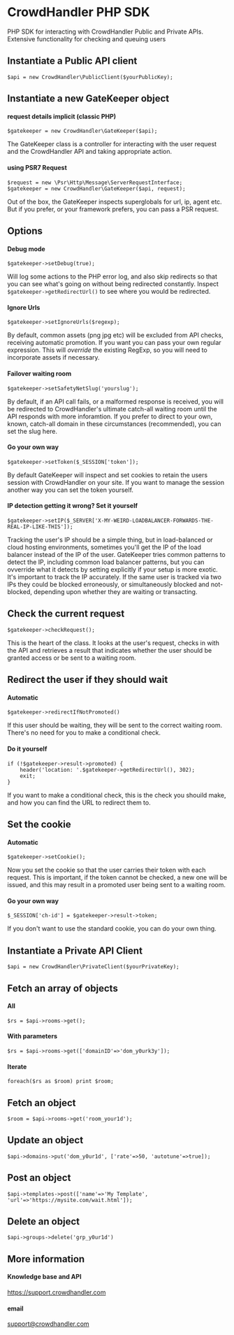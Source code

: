 CrowdHandler PHP SDK
====================
PHP SDK for interacting with CrowdHandler Public and Private APIs. Extensive functionality for checking and queuing users

Instantiate a Public API client
--------------------------------

    $api = new CrowdHandler\PublicClient($yourPublicKey);

Instantiate a new GateKeeper object
-----------------------------------

#### request details implicit (classic PHP)

    $gatekeeper = new CrowdHandler\GateKeeper($api);
    
The GateKeeper class is a controller for interacting with the user request and the CrowdHandler API and taking appropriate action.

#### using PSR7 Request
    
    $request = new \Psr\Http\Message\ServerRequestInterface;
    $gatekeeper = new CrowdHandler\GateKeeper($api, request);

Out of the box, the GateKeeper inspects superglobals for url, ip, agent etc. 
But if you prefer, or your framework prefers, you can pass a PSR request.

Options
-------

#### Debug mode

    $gatekeeper->setDebug(true);
    
Will log some actions to the PHP error log, and also skip redirects so that you can see what's going on without being redirected constantly.
Inspect `$gatekeeper->getRedirectUrl()` to see where you would be redirected.

#### Ignore Urls

    $gatekeeper->setIgnoreUrls($regexp);
    
By default, common assets (png jpg etc) will be excluded from API checks, receiving automatic promotion. 
If you want you can pass your own regular expression. This will *override* the existing RegExp, so you will need to incorporate assets if necessary.

#### Failover waiting room    

    $gatekeeper->setSafetyNetSlug('yourslug');
    
By default, if an API call fails, or a malformed response is received, you will be redirected to CrowdHandler's ultimate catch-all waiting room until the API responds with more inforamtion. If you prefer to direct to your own, known, catch-all domain in these circumstances (recommended), you can set the slug here.

#### Go your own way

    $gatekeeper->setToken($_SESSION['token']);

By default GateKeeper will inspect and set cookies to retain the users session with CrowdHandler on your site. If you want to manage the session another way you can set the token yourself. 

#### IP detection getting it wrong? Set it yourself

    $gatekeeper->setIP($_SERVER['X-MY-WEIRD-LOADBALANCER-FORWARDS-THE-REAL-IP-LIKE-THIS']);
    
Tracking the user's IP should be a simple thing, but in load-balanced or cloud hosting environments, sometimes you'll get the IP of the load balancer instead of the IP of the user. GateKeeper tries common patterns to detect the IP, including common load balancer patterns, but you can ovverride what it detects by setting explicitly if your setup is more exotic. It's important to track the IP accurately. If the same user is tracked via two IPs they could be blocked erroneously, or simultaneously blocked and not-blocked, depending upon whether they are waiting or transacting. 

Check the current request
-------------------------
    
    $gatekeeper->checkRequest();
    
This is the heart of the class. It looks at the user's request, checks in with the API and retrieves a result that indicates whether the user should be granted access or be sent to a waiting room. 


Redirect the user if they should wait
-------------------------------------

#### Automatic

    $gatekeeper->redirectIfNotPromoted()
    
If this user should be waiting, they will be sent to the correct waiting room. There's no need for you to make a conditional check.

#### Do it yourself

    if (!$gatekeeper->result->promoted) {
        header('location: '.$gatekeeper->getRedirectUrl(), 302);
        exit;    
    }

If you want to make a conditional check, this is the check you shouild make, and how you can find the URL to redirect them to.

Set the cookie
--------------

#### Automatic

    $gatekeeper->setCookie();

Now you set the cookie so that the user carries their token with each request. 
This is important, if the token cannot be checked, a new one will be issued, and this may result in a promoted user being sent to a waiting room.

#### Go your own way

    $_SESSION['ch-id'] = $gatekeeper->result->token;

If you don't want to use the standard cookie, you can do your own thing. 

Instantiate a Private API Client
--------------------------------
    $api = new CrowdHandler\PrivateClient($yourPrivateKey);

Fetch an array of objects
-------------------------

#### All
    $rs = $api->rooms->get();

#### With parameters
    $rs = $api->rooms->get(['domainID'=>'dom_y0urk3y']);

#### Iterate
    foreach($rs as $room) print $room;


Fetch an object
---------------

    $room = $api->rooms->get('room_your1d');

Update an object
----------------

    $api->domains->put('dom_y0ur1d', ['rate'=>50, 'autotune'=>true]);

Post an object
--------------

    $api->templates->post(['name'=>'My Template', 'url'=>'https://mysite.com/wait.html']);

Delete an object
----------------

    $api->groups->delete('grp_y0ur1d')

More information
----------------

#### Knowledge base and API

https://support.crowdhandler.com

#### email

support@crowdhandler.com
